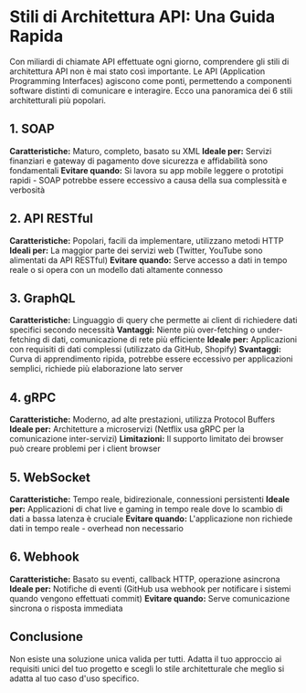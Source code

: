 # Stili di Architettura API: Una Guida Rapida

Con miliardi di chiamate API effettuate ogni giorno, comprendere gli stili di architettura API non è mai stato così importante. Le API (Application Programming Interfaces) agiscono come ponti, permettendo a componenti software distinti di comunicare e interagire. Ecco una panoramica dei 6 stili architetturali più popolari.

## 1. SOAP

**Caratteristiche:** Maturo, completo, basato su XML
**Ideale per:** Servizi finanziari e gateway di pagamento dove sicurezza e affidabilità sono fondamentali
**Evitare quando:** Si lavora su app mobile leggere o prototipi rapidi - SOAP potrebbe essere eccessivo a causa della sua complessità e verbosità

## 2. API RESTful

**Caratteristiche:** Popolari, facili da implementare, utilizzano metodi HTTP
**Ideali per:** La maggior parte dei servizi web (Twitter, YouTube sono alimentati da API RESTful)
**Evitare quando:** Serve accesso a dati in tempo reale o si opera con un modello dati altamente connesso

## 3. GraphQL

**Caratteristiche:** Linguaggio di query che permette ai client di richiedere dati specifici secondo necessità
**Vantaggi:** Niente più over-fetching o under-fetching di dati, comunicazione di rete più efficiente
**Ideale per:** Applicazioni con requisiti di dati complessi (utilizzato da GitHub, Shopify)
**Svantaggi:** Curva di apprendimento ripida, potrebbe essere eccessivo per applicazioni semplici, richiede più elaborazione lato server

## 4. gRPC

**Caratteristiche:** Moderno, ad alte prestazioni, utilizza Protocol Buffers
**Ideale per:** Architetture a microservizi (Netflix usa gRPC per la comunicazione inter-servizi)
**Limitazioni:** Il supporto limitato dei browser può creare problemi per i client browser

## 5. WebSocket

**Caratteristiche:** Tempo reale, bidirezionale, connessioni persistenti
**Ideale per:** Applicazioni di chat live e gaming in tempo reale dove lo scambio di dati a bassa latenza è cruciale
**Evitare quando:** L'applicazione non richiede dati in tempo reale - overhead non necessario

## 6. Webhook

**Caratteristiche:** Basato su eventi, callback HTTP, operazione asincrona
**Ideale per:** Notifiche di eventi (GitHub usa webhook per notificare i sistemi quando vengono effettuati commit)
**Evitare quando:** Serve comunicazione sincrona o risposta immediata

## Conclusione

Non esiste una soluzione unica valida per tutti. Adatta il tuo approccio ai requisiti unici del tuo progetto e scegli lo stile architetturale che meglio si adatta al tuo caso d'uso specifico.